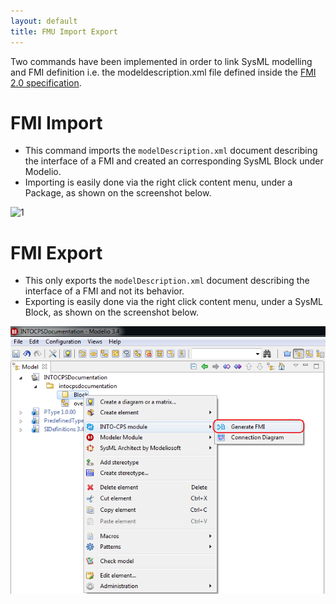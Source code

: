 ```yaml
---
layout: default
title: FMU Import Export
---
```


Two commands have been implemented in order to link SysML modelling and FMI definition i.e. the modeldescription.xml file defined inside the [FMI 2.0 specification][3]. 

# FMI Import
* This command imports the `modelDescription.xml` document describing the interface of a FMI and created an corresponding SysML Block under Modelio. 
* Importing is easily done via the right click content menu, under a Package, as shown on the screenshot below.

![1]


# FMI Export

* This only exports the `modelDescription.xml` document describing the interface of a FMI and not its behavior.
* Exporting is easily done via the right click content menu, under a SysML Block, as shown on the screenshot below.

![2]

[1]: importfmi.png

[2]: generatefmi.png

[3]: https://www.fmi-standard.org/downloads